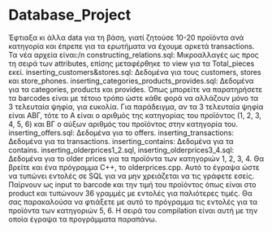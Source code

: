 # Database_Project

Έφτιαξα κι άλλα data για τη βάση, γιατί ζητούσε 10-20 προϊόντα ανά κατηγορία και έπρεπε για τα ερωτήματα να έχουμε αρκετά transactions. Τα νέα αρχεία είναι:/n
	constructing_relations.sql: Μικροαλλαγές ως προς τη σειρά των attributes, επίσης μεταφέρθηκε το view για τα Total_pieces εκεί.
	inserting_customers&stores.sql: Δεδομένα για τους customers, stores και store_phones.
	inserting_categories_products_provides.sql: Δεδομένα για τα categories, products και provides. Όπως μπορείτε να παρατηρήσετε τα barcodes είναι με τέτοιο τρόπο ώστε κάθε φορά να αλλάζουν μόνο τα 3 τελευταία ψηφία, για ευκολία. Για παράδειγμα, αν τα 3 τελευταία ψηφία είναι ΑΒΓ, τότε το Α είναι ο αριθμός της κατηγορίας του προϊόντος (1, 2, 3, 4, 5, 6) και ΒΓ ο αύξων αριθμός του προϊόντος στην κατηγορία του.
        inserting_offers.sql: Δεδομένα για το offers.
        inserting_transactions: Δεδομένα για τα transactions.
        inserting_contains: Δεδομένα για τα contains.
        inserting_olderprices1_2.sql, inserting_olderprices3_4.sql: Δεδομένα για το older prices για τα προϊόντα των κατηγοριών 1, 2, 3, 4. Θα βρείτε και ένα πρόγραμμα C++, το olderprices.cpp. Αυτό το έγραψα ώστε να τυπώνει εντολές σε SQL για να μην χρειάζεται να τις γράφετε εσείς. Παίρνουν ως input το barcode και την τιμή του προϊόντος όπως είναι στο product και τυπώνουν 36 γραμμές με εντολές για παλιότερες τιμές. Θα σας παρακαλούσα να φτιάξετε με αυτό το πρόγραμμα τις εντολές για τα προϊόντα των κατηγοριών 5, 6.
Η σειρά του compilation είναι αυτή με την οποία έγραψα τα προγράμματα παραπάνω.
